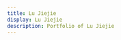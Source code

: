 ```yaml
---
title: Lu Jiejie
display: Lu Jiejie
description: Portfolio of Lu Jiejie
---
```


<script setup>
import { useI18n } from '~/logic/i18n'

const messages = {
  en: {
    hello: "Hello, I’m Lu Jiejie (陆解解/鹿姐姐).",
    desc: "I’m enthusiastic about open-source development, you can find a selection of my projects <a href=\"/projects\">here</a>, or explore all of them on my <a target=\"_blank\" href=\"https://github.com/Lu-Jiejie\">GitHub</a>.",
    why: "I wanted a space to capture the moments of my life and leave traces of my existence, which is why I created this blog."
  },
  zh: {
    hello: "你好，我是陆解解（Lu Jiejie/鹿姐姐）。",
    desc: "我热衷于开源开发，你可以在 <a href=\"/projects\">这里</a> 看到我的部分项目，或在 <a target=\"_blank\" href=\"https://github.com/Lu-Jiejie\">GitHub</a> 上浏览全部。",
    why: "我想要一个空间记录生活的点滴，留下存在的痕迹，所以创建了这个博客。"
  }
}
const t = useI18n(messages)
</script>

<p v-html="t.hello"></p>
<p v-html="t.desc"></p>
<p v-html="t.why"></p>

<div py-2 />
<GithubHeatmapCard />
<div py-2 />
<GithubLanguageBarCard />
<div py-2 />
<SongsRecentPlayedCard :limit="4" />
<div py-2 />
<BilibiliMusicCard />
<div py-2 />
<GamesRecentPlayedCard :limit="4"/>
<div py-2 />
<AnimeRecentPlayedCard :limit="4"/>
